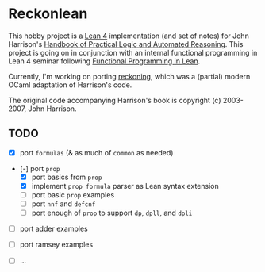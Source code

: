 # Reckonlean

This hobby project is a [Lean 4](https://github.com/leanprover/lean4) implementation
(and set of notes) for John Harrison's
[Handbook of Practical Logic and Automated Reasoning](https://doi.org/10.1017/CBO9780511576430).
This project is going on in conjunction with an internal functional programming in Lean 4
seminar following [Functional Programming in Lean](https://lean-lang.org/functional_programming_in_lean/).

Currently, I'm working on porting [reckoning](https://github.com/benjaminfjones/reckoning), which was a (partial) modern OCaml adaptation of Harrison's code.

The original code accompanying Harrison's book is copyright (c) 2003-2007, John Harrison.

## TODO

- [x] port `formulas` (& as much of `common` as needed)
- [-] port `prop`
  - [x] port basics from `prop`
  - [x] implement `prop formula` parser as Lean syntax extension
  - [ ] port basic `prop` examples
  - [ ] port `nnf` and `defcnf`
  - [ ] port enough of `prop` to support `dp`, `dpll`, and `dpli`
- [ ] port adder examples
- [ ] port ramsey examples

- [ ] ...
